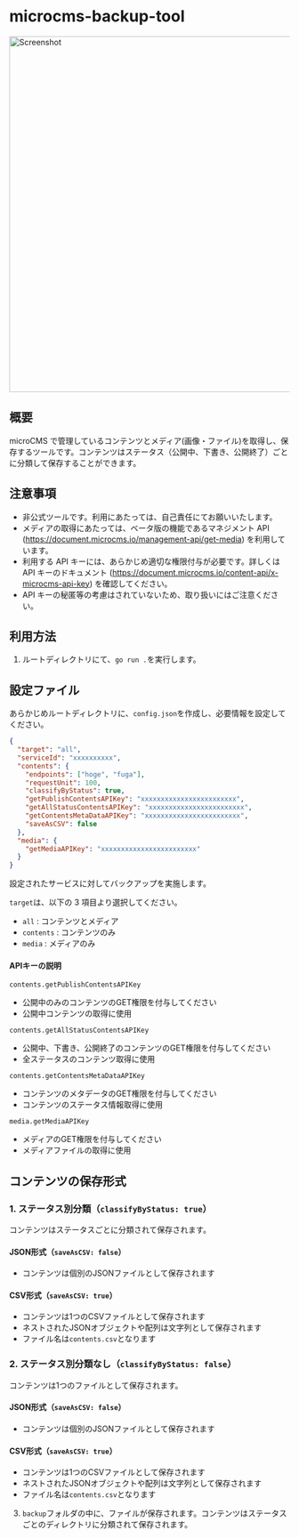 # microcms-backup-tool

<img width="640" alt="Screenshot" src="https://user-images.githubusercontent.com/16186206/212473375-8df10b91-27f5-488c-a579-60edf4a59fa3.png">

## 概要

microCMS で管理しているコンテンツとメディア(画像・ファイル)を取得し、保存するツールです。コンテンツはステータス（公開中、下書き、公開終了）ごとに分類して保存することができます。

## 注意事項

- 非公式ツールです。利用にあたっては、自己責任にてお願いいたします。
- メディアの取得にあたっては、ベータ版の機能であるマネジメント API (https://document.microcms.io/management-api/get-media) を利用しています。
- 利用する API キーには、あらかじめ適切な権限付与が必要です。詳しくは API キーのドキュメント (https://document.microcms.io/content-api/x-microcms-api-key) を確認してください。
- API キーの秘匿等の考慮はされていないため、取り扱いにはご注意ください。

## 利用方法

1. ルートディレクトリにて、`go run .`を実行します。

## 設定ファイル

あらかじめルートディレクトリに、`config.json`を作成し、必要情報を設定してください。

```json
{
  "target": "all",
  "serviceId": "xxxxxxxxxx",
  "contents": {
    "endpoints": ["hoge", "fuga"],
    "requestUnit": 100,
    "classifyByStatus": true,
    "getPublishContentsAPIKey": "xxxxxxxxxxxxxxxxxxxxxxxx",
    "getAllStatusContentsAPIKey": "xxxxxxxxxxxxxxxxxxxxxxxx",
    "getContentsMetaDataAPIKey": "xxxxxxxxxxxxxxxxxxxxxxxx",
    "saveAsCSV": false
  },
  "media": {
    "getMediaAPIKey": "xxxxxxxxxxxxxxxxxxxxxxxx"
  }
}
```

設定されたサービスに対してバックアップを実施します。

`target`は、以下の 3 項目より選択してください。

- `all` : コンテンツとメディア
- `contents` : コンテンツのみ
- `media` : メディアのみ

#### APIキーの説明

`contents.getPublishContentsAPIKey`
- 公開中のみのコンテンツのGET権限を付与してください
- 公開中コンテンツの取得に使用

`contents.getAllStatusContentsAPIKey`
- 公開中、下書き、公開終了のコンテンツのGET権限を付与してください
- 全ステータスのコンテンツ取得に使用

`contents.getContentsMetaDataAPIKey`
- コンテンツのメタデータのGET権限を付与してください
- コンテンツのステータス情報取得に使用

`media.getMediaAPIKey`
- メディアのGET権限を付与してください
- メディアファイルの取得に使用

## コンテンツの保存形式

### 1. ステータス別分類（`classifyByStatus: true`）

コンテンツはステータスごとに分類されて保存されます。

#### JSON形式（`saveAsCSV: false`）
- コンテンツは個別のJSONファイルとして保存されます

#### CSV形式（`saveAsCSV: true`）
- コンテンツは1つのCSVファイルとして保存されます
- ネストされたJSONオブジェクトや配列は文字列として保存されます
- ファイル名は`contents.csv`となります

### 2. ステータス別分類なし（`classifyByStatus: false`）

コンテンツは1つのファイルとして保存されます。

#### JSON形式（`saveAsCSV: false`）
- コンテンツは個別のJSONファイルとして保存されます

#### CSV形式（`saveAsCSV: true`）
- コンテンツは1つのCSVファイルとして保存されます
- ネストされたJSONオブジェクトや配列は文字列として保存されます
- ファイル名は`contents.csv`となります

3. `backup`フォルダの中に、ファイルが保存されます。コンテンツはステータスごとのディレクトリに分類されて保存されます。
